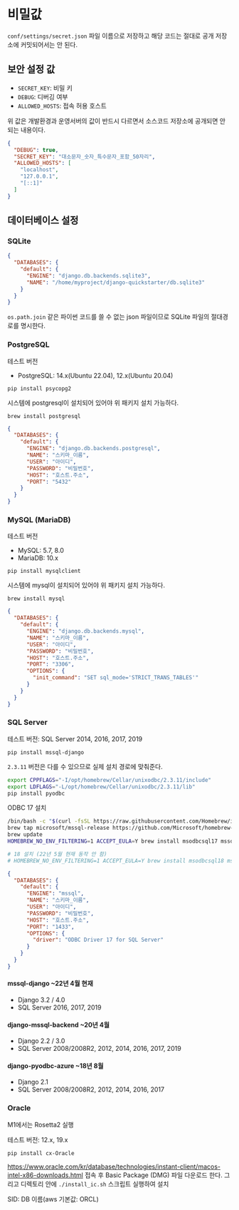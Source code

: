 # 비밀값

`conf/settings/secret.json` 파일 이름으로 저장하고 해당 코드는 절대로 공개 저장소에 커밋되어서는 안 된다.

## 보안 설정 값
* `SECRET_KEY`: 비밀 키
* `DEBUG`: 디버깅 여부
* `ALLOWED_HOSTS`: 접속 허용 호스트

위 값은 개발환경과 운영서버의 값이 반드시 다르면서 소스코드 저장소에 공개되면 안 되는 내용이다.

```json
{
  "DEBUG": true,
  "SECRET_KEY": "대소문자_숫자_특수문자_포함_50자리",
  "ALLOWED_HOSTS": [
    "localhost",
    "127.0.0.1",
    "[::1]"
  ]
}
```

## 데이터베이스 설정
### SQLite
```json
{
  "DATABASES": {
    "default": {
      "ENGINE": "django.db.backends.sqlite3",
      "NAME": "/home/myproject/django-quickstarter/db.sqlite3"
    }
  }
}
```

`os.path.join` 같은 파이썬 코드를 쓸 수 없는 json 파일이므로 SQLite 파일의 절대경로를 명시한다.

### PostgreSQL
테스트 버전

* PostgreSQL: 14.x(Ubuntu 22.04), 12.x(Ubuntu 20.04)

```
pip install psycopg2
```

시스템에 postgresql이 설치되어 있어야 위 패키지 설치 가능하다.

```
brew install postgresql
```

```json
{
  "DATABASES": {
    "default": {
      "ENGINE": "django.db.backends.postgresql",
      "NAME": "스키마_이름",
      "USER": "아이디",
      "PASSWORD": "비밀번호",
      "HOST": "호스트.주소",
      "PORT": "5432"
    }
  }
}
```

### MySQL (MariaDB)
테스트 버전

* MySQL: 5.7, 8.0
* MariaDB: 10.x

```
pip install mysqlclient
```

시스템에 mysql이 설치되어 있어야 위 패키지 설치 가능하다.

```
brew install mysql
```

```json
{
  "DATABASES": {
    "default": {
      "ENGINE": "django.db.backends.mysql",
      "NAME": "스키마_이름",
      "USER": "아이디",
      "PASSWORD": "비밀번호",
      "HOST": "호스트.주소",
      "PORT": "3306",
      "OPTIONS": {
        "init_command": "SET sql_mode='STRICT_TRANS_TABLES'"
      }
    }
  }
}
```

### SQL Server
테스트 버전: SQL Server 2014, 2016, 2017, 2019

```
pip install mssql-django
```

`2.3.11` 버전은 다를 수 있으므로 실제 설치 경로에 맞춰준다.

```bash
export CPPFLAGS="-I/opt/homebrew/Cellar/unixodbc/2.3.11/include"
export LDFLAGS="-L/opt/homebrew/Cellar/unixodbc/2.3.11/lib"
pip install pyodbc
```

ODBC 17 설치
```bash
/bin/bash -c "$(curl -fsSL https://raw.githubusercontent.com/Homebrew/install/master/install.sh)"
brew tap microsoft/mssql-release https://github.com/Microsoft/homebrew-mssql-release
brew update
HOMEBREW_NO_ENV_FILTERING=1 ACCEPT_EULA=Y brew install msodbcsql17 mssql-tools

# 18 설치 (22년 5월 현재 동작 안 함)
# HOMEBREW_NO_ENV_FILTERING=1 ACCEPT_EULA=Y brew install msodbcsql18 mssql-tools18
```

```json
{
  "DATABASES": {
    "default": {
      "ENGINE": "mssql",
      "NAME": "스키마_이름",
      "USER": "아이디",
      "PASSWORD": "비밀번호",
      "HOST": "호스트.주소",
      "PORT": "1433",
      "OPTIONS": {
        "driver": "ODBC Driver 17 for SQL Server"
      }
    }
  }
}

```
#### mssql-django ~22년 4월 현재
* Django 3.2 / 4.0
* SQL Server 2016, 2017, 2019

#### django-mssql-backend ~20년 4월
* Django 2.2 / 3.0
* SQL Server 2008/2008R2, 2012, 2014, 2016, 2017, 2019

#### django-pyodbc-azure ~18년 8월
* Django 2.1
* SQL Server 2008/2008R2, 2012, 2014, 2016, 2017

### Oracle
M1에서는 Rosetta2 실행

테스트 버전: 12.x, 19.x

```
pip install cx-Oracle
```


https://www.oracle.com/kr/database/technologies/instant-client/macos-intel-x86-downloads.html
접속 후 Basic Package (DMG) 파일 다운로드 한다. 그리고 디렉토리 안에 `./install_ic.sh` 스크립트 실행하여 설치

SID: DB 이름(aws 기본값: ORCL)
